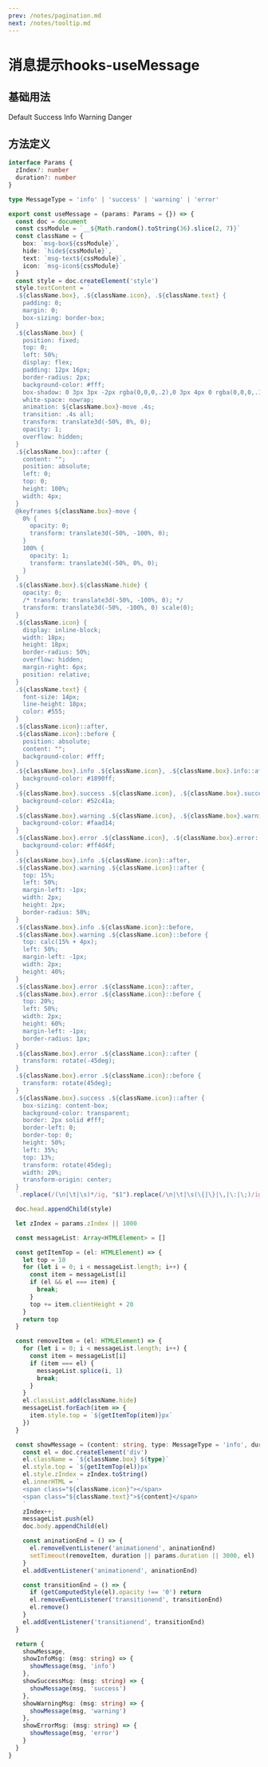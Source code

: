 ```yaml
---
prev: /notes/pagination.md
next: /notes/tooltip.md
---
```

# 消息提示hooks-useMessage 

## 基础用法

<div class="mb-10 mt-10">
  <my-button @click="showMessage('Default')">Default</my-button>
  <my-button @click="showSuccessMsg('Success', 500)" type="success">Success</my-button>
  <my-button @click="showInfoMsg('Info')" type="info">Info</my-button>
  <my-button @click="showWarningMsg('Warning')" type="warning">Warning</my-button>
  <my-button @click="showErrorMsg('Danger')" type="danger">Danger</my-button>
</div>

<script setup lang="ts">
import { onMounted } from 'vue'
interface Params {
  zIndex?: number
  duration?: number
} 

type MessageType = 'info' | 'success' | 'warning' | 'error'

const useMessage = (params: Params = {}) => {
  const doc = document
  const cssModule = `__${Math.random().toString(36).slice(2, 7)}`
  const className = {
    box: `msg-box${cssModule}`,
    hide: `hide${cssModule}`,
    text: `msg-text${cssModule}`,
    icon: `msg-icon${cssModule}`
  }
  const style = doc.createElement('style')
  style.textContent = `
  .${className.box}, .${className.icon}, .${className.text} {
    padding: 0;
    margin: 0;
    box-sizing: border-box;
  }
  .${className.box} {
    position: fixed;
    top: 0;
    left: 50%;
    display: flex;
    padding: 12px 16px;
    border-radius: 2px;
    background-color: #fff;
    box-shadow: 0 3px 3px -2px rgba(0,0,0,.2),0 3px 4px 0 rgba(0,0,0,.14),0 1px 8px 0 rgba(0,0,0,.12);
    white-space: nowrap;
    animation: ${className.box}-move .4s;
    transition: .4s all;
    transform: translate3d(-50%, 0%, 0);
    opacity: 1;
    overflow: hidden;
  }
  .${className.box}::after {
    content: "";
    position: absolute;
    left: 0;
    top: 0;
    height: 100%;
    width: 4px;
  }
  @keyframes ${className.box}-move {
    0% {
      opacity: 0;
      transform: translate3d(-50%, -100%, 0);
    }
    100% {
      opacity: 1;
      transform: translate3d(-50%, 0%, 0);
    }
  }
  .${className.box}.${className.hide} {
    opacity: 0;
    /* transform: translate3d(-50%, -100%, 0); */
    transform: translate3d(-50%, -100%, 0) scale(0);
  }
  .${className.icon} {
    display: inline-block;
    width: 18px;
    height: 18px;
    border-radius: 50%;
    overflow: hidden;
    margin-right: 6px;
    position: relative;
  }
  .${className.text} {
    font-size: 14px;
    line-height: 18px;
    color: #555;
  }
  .${className.icon}::after,
  .${className.icon}::before {
    position: absolute;
    content: "";
    background-color: #fff;
  }
  .${className.box}.info .${className.icon}, .${className.box}.info::after {
    background-color: #1890ff;
  }
  .${className.box}.success .${className.icon}, .${className.box}.success::after {
    background-color: #52c41a;
  }
  .${className.box}.warning .${className.icon}, .${className.box}.warning::after {
    background-color: #faad14;
  }
  .${className.box}.error .${className.icon}, .${className.box}.error::after {
    background-color: #ff4d4f;
  }
  .${className.box}.info .${className.icon}::after,
  .${className.box}.warning .${className.icon}::after {
    top: 15%;
    left: 50%;
    margin-left: -1px;
    width: 2px;
    height: 2px;
    border-radius: 50%;
  }
  .${className.box}.info .${className.icon}::before,
  .${className.box}.warning .${className.icon}::before {
    top: calc(15% + 4px);
    left: 50%;
    margin-left: -1px;
    width: 2px;
    height: 40%;
  }
  .${className.box}.error .${className.icon}::after, 
  .${className.box}.error .${className.icon}::before {
    top: 20%;
    left: 50%;
    width: 2px;
    height: 60%;
    margin-left: -1px;
    border-radius: 1px;
  }
  .${className.box}.error .${className.icon}::after {
    transform: rotate(-45deg);
  }
  .${className.box}.error .${className.icon}::before {
    transform: rotate(45deg);
  }
  .${className.box}.success .${className.icon}::after {
    box-sizing: content-box;
    background-color: transparent;
    border: 2px solid #fff;
    border-left: 0;
    border-top: 0;
    height: 50%;
    left: 35%;
    top: 13%;
    transform: rotate(45deg);
    width: 20%;
    transform-origin: center;
  }
  `.replace(/(\n|\t|\s)*/ig, "$1").replace(/\n|\t|\s(\{|\}|\,|\:|\;)/ig, "$1").replace(/(\{|\}|\,|\:|\;)\s/ig, "$1")

  doc.head.appendChild(style)

  let zIndex = params.zIndex || 1000

  const messageList: Array<HTMLElement> = []

  const getItemTop = (el: HTMLElement) => {
    let top = 10
    for (let i = 0; i < messageList.length; i++) {
      const item = messageList[i]
      if (el && el === item) {
        break;
      }
      top += item.clientHeight + 20
    }
    return top
  }

  const removeItem = (el: HTMLElement) => {
    for (let i = 0; i < messageList.length; i++) {
      const item = messageList[i]
      if (item === el) {
        messageList.splice(i, 1)
        break;
      }
    }
    el.classList.add(className.hide)
    messageList.forEach(item => {
      item.style.top = `${getItemTop(item)}px`
    })
  }

  const showMessage = (content: string, type: MessageType = 'info', duration?: number) => {
    const el = doc.createElement('div')
    el.className = `${className.box} ${type}`
    el.style.top = `${getItemTop(el)}px`
    el.style.zIndex = zIndex.toString()
    el.innerHTML = `
    <span class="${className.icon}"></span>
    <span class="${className.text}">${content}</span>
    `
    zIndex++;
    messageList.push(el)
    doc.body.appendChild(el)

    const aninationEnd = () => {
      el.removeEventListener('animationend', aninationEnd)
      setTimeout(removeItem, duration || params.duration || 3000, el)
    }
    el.addEventListener('animationend', aninationEnd)

    const transitionEnd = () => {
      if (getComputedStyle(el).opacity !== '0') return
      el.removeEventListener('transitionend', transitionEnd)
      el.remove()
    }
    el.addEventListener('transitionend', transitionEnd)
  }

  return {
    showMessage,
    showInfoMsg: (msg: string, duration?: number) => {
      showMessage(msg, 'info', duration)
    },
    showSuccessMsg: (msg: string, duration?: number) => {
      showMessage(msg, 'success', duration)
    },
    showWarningMsg: (msg: string, duration?: number) => {
      showMessage(msg, 'warning', duration)
    },
    showErrorMsg: (msg: string, duration?: number) => {
      showMessage(msg, 'error', duration)
    }
  }
}
  const { showMessage, showSuccessMsg, showInfoMsg, showWarningMsg, showErrorMsg} = useMessage()


</script>

## 方法定义

```ts
interface Params {
  zIndex?: number
  duration?: number
} 

type MessageType = 'info' | 'success' | 'warning' | 'error'

export const useMessage = (params: Params = {}) => {
  const doc = document
  const cssModule = `__${Math.random().toString(36).slice(2, 7)}`
  const className = {
    box: `msg-box${cssModule}`,
    hide: `hide${cssModule}`,
    text: `msg-text${cssModule}`,
    icon: `msg-icon${cssModule}`
  }
  const style = doc.createElement('style')
  style.textContent = `
  .${className.box}, .${className.icon}, .${className.text} {
    padding: 0;
    margin: 0;
    box-sizing: border-box;
  }
  .${className.box} {
    position: fixed;
    top: 0;
    left: 50%;
    display: flex;
    padding: 12px 16px;
    border-radius: 2px;
    background-color: #fff;
    box-shadow: 0 3px 3px -2px rgba(0,0,0,.2),0 3px 4px 0 rgba(0,0,0,.14),0 1px 8px 0 rgba(0,0,0,.12);
    white-space: nowrap;
    animation: ${className.box}-move .4s;
    transition: .4s all;
    transform: translate3d(-50%, 0%, 0);
    opacity: 1;
    overflow: hidden;
  }
  .${className.box}::after {
    content: "";
    position: absolute;
    left: 0;
    top: 0;
    height: 100%;
    width: 4px;
  }
  @keyframes ${className.box}-move {
    0% {
      opacity: 0;
      transform: translate3d(-50%, -100%, 0);
    }
    100% {
      opacity: 1;
      transform: translate3d(-50%, 0%, 0);
    }
  }
  .${className.box}.${className.hide} {
    opacity: 0;
    /* transform: translate3d(-50%, -100%, 0); */
    transform: translate3d(-50%, -100%, 0) scale(0);
  }
  .${className.icon} {
    display: inline-block;
    width: 18px;
    height: 18px;
    border-radius: 50%;
    overflow: hidden;
    margin-right: 6px;
    position: relative;
  }
  .${className.text} {
    font-size: 14px;
    line-height: 18px;
    color: #555;
  }
  .${className.icon}::after,
  .${className.icon}::before {
    position: absolute;
    content: "";
    background-color: #fff;
  }
  .${className.box}.info .${className.icon}, .${className.box}.info::after {
    background-color: #1890ff;
  }
  .${className.box}.success .${className.icon}, .${className.box}.success::after {
    background-color: #52c41a;
  }
  .${className.box}.warning .${className.icon}, .${className.box}.warning::after {
    background-color: #faad14;
  }
  .${className.box}.error .${className.icon}, .${className.box}.error::after {
    background-color: #ff4d4f;
  }
  .${className.box}.info .${className.icon}::after,
  .${className.box}.warning .${className.icon}::after {
    top: 15%;
    left: 50%;
    margin-left: -1px;
    width: 2px;
    height: 2px;
    border-radius: 50%;
  }
  .${className.box}.info .${className.icon}::before,
  .${className.box}.warning .${className.icon}::before {
    top: calc(15% + 4px);
    left: 50%;
    margin-left: -1px;
    width: 2px;
    height: 40%;
  }
  .${className.box}.error .${className.icon}::after, 
  .${className.box}.error .${className.icon}::before {
    top: 20%;
    left: 50%;
    width: 2px;
    height: 60%;
    margin-left: -1px;
    border-radius: 1px;
  }
  .${className.box}.error .${className.icon}::after {
    transform: rotate(-45deg);
  }
  .${className.box}.error .${className.icon}::before {
    transform: rotate(45deg);
  }
  .${className.box}.success .${className.icon}::after {
    box-sizing: content-box;
    background-color: transparent;
    border: 2px solid #fff;
    border-left: 0;
    border-top: 0;
    height: 50%;
    left: 35%;
    top: 13%;
    transform: rotate(45deg);
    width: 20%;
    transform-origin: center;
  }
  `.replace(/(\n|\t|\s)*/ig, "$1").replace(/\n|\t|\s(\{|\}|\,|\:|\;)/ig, "$1").replace(/(\{|\}|\,|\:|\;)\s/ig, "$1")

  doc.head.appendChild(style)

  let zIndex = params.zIndex || 1000

  const messageList: Array<HTMLElement> = []

  const getItemTop = (el: HTMLElement) => {
    let top = 10
    for (let i = 0; i < messageList.length; i++) {
      const item = messageList[i]
      if (el && el === item) {
        break;
      }
      top += item.clientHeight + 20
    }
    return top
  }

  const removeItem = (el: HTMLElement) => {
    for (let i = 0; i < messageList.length; i++) {
      const item = messageList[i]
      if (item === el) {
        messageList.splice(i, 1)
        break;
      }
    }
    el.classList.add(className.hide)
    messageList.forEach(item => {
      item.style.top = `${getItemTop(item)}px`
    })
  }

  const showMessage = (content: string, type: MessageType = 'info', duration?: number) => {
    const el = doc.createElement('div')
    el.className = `${className.box} ${type}`
    el.style.top = `${getItemTop(el)}px`
    el.style.zIndex = zIndex.toString()
    el.innerHTML = `
    <span class="${className.icon}"></span>
    <span class="${className.text}">${content}</span>
    `
    zIndex++;
    messageList.push(el)
    doc.body.appendChild(el)

    const aninationEnd = () => {
      el.removeEventListener('animationend', aninationEnd)
      setTimeout(removeItem, duration || params.duration || 3000, el)
    }
    el.addEventListener('animationend', aninationEnd)

    const transitionEnd = () => {
      if (getComputedStyle(el).opacity !== '0') return
      el.removeEventListener('transitionend', transitionEnd)
      el.remove()
    }
    el.addEventListener('transitionend', transitionEnd)
  }

  return {
    showMessage,
    showInfoMsg: (msg: string) => {
      showMessage(msg, 'info')
    },
    showSuccessMsg: (msg: string) => {
      showMessage(msg, 'success')
    },
    showWarningMsg: (msg: string) => {
      showMessage(msg, 'warning')
    },
    showErrorMsg: (msg: string) => {
      showMessage(msg, 'error')
    }
  }
}
```

<style lang="scss" scoped>
.mb-10 {
  margin-bottom: 10px;
}
.mt-10 {
  margin-top: 10px;
}
</style>

